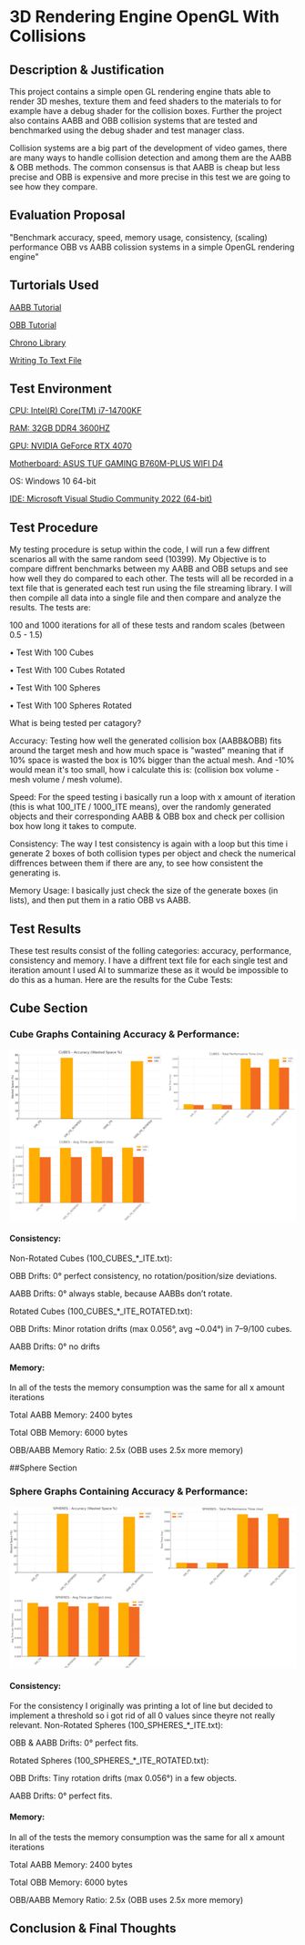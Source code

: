 # 3D Rendering Engine OpenGL With Collisions

## Description & Justification
This project contains a simple open GL rendering engine thats able to render 3D meshes, texture them and feed shaders to the materials to for example have a debug shader for the collision boxes.
Further the project also contains AABB and OBB collision systems that are tested and benchmarked using the debug shader and test manager class.

Collision systems are a big part of the development of video games, there are many ways to handle collision detection and among them are the AABB & OBB methods. 
The common consensus is that AABB is cheap but less precise and OBB is expensive and more precise in this test we are going to see how they compare.

## Evaluation Proposal
"Benchmark accuracy, speed, memory usage, consistency, (scaling) performance OBB vs AABB colission systems in a simple OpenGL rendering engine"

## Turtorials Used

[AABB Tutorial](https://developer.mozilla.org/en-US/docs/Games/Techniques/3D_collision_detection)

[OBB Tutorial](https://github.com/juj/MathGeoLib/blob/master/src/Geometry/OBB.cpp)

[Chrono Library](https://en.cppreference.com/w/cpp/chrono)

[Writing To Text File](https://stackoverflow.com/questions/72493490/trying-creating-and-writing-into-a-txt-file-in-c)

## Test Environment

[CPU: Intel(R) Core(TM) i7-14700KF](https://www.intel.com/content/www/us/en/products/sku/236789/intel-core-i7-processor-14700kf-33m-cache-up-to-5-60-ghz/specifications.html)

[RAM: 32GB DDR4 3600HZ](https://azerty.nl/product/corsair-vengeance-lpx-geheugen/4069527)

[GPU: NVIDIA GeForce RTX 4070](https://www.gigabyte.com/Graphics-Card/GV-N4070GAMING-OC-12GD#kf)

[Motherboard: ASUS TUF GAMING B760M-PLUS WIFI D4](https://www.asus.com/motherboards-components/motherboards/tuf-gaming/tuf-gaming-b760m-plus-wifi-d4/)

OS: Windows 10 64-bit

[IDE: Microsoft Visual Studio Community 2022 (64-bit)](https://visualstudio.microsoft.com/vs/community/)

## Test Procedure

My testing procedure is setup within the code, I will run a few diffrent scenarios all with the same random seed (10399).
My Objective is to compare diffrent benchmarks between my AABB and OBB setups and see how well they do compared to each other.
The tests will all be recorded in a text file that is generated each test run using the file streaming library. I will then compile all data into a single file and then compare and analyze the results.
The tests are: 

100 and 1000 iterations for all of these tests and random scales (between 0.5 - 1.5)

•	Test With 100 Cubes 

•	Test With 100 Cubes Rotated 

•	Test With 100 Spheres

•	Test With 100 Spheres Rotated

What is being tested per catagory?

Accuracy: Testing how well the generated collision box (AABB&OBB) fits around the target mesh and how much space is "wasted" meaning that if 10% space is wasted the box is 10% bigger than the actual mesh.
And -10% would mean it's too small, how i calculate this is: (collision box volume - mesh volume / mesh volume).

Speed: For the speed testing i basically run a loop with x amount of iteration (this is what 100_ITE / 1000_ITE means), over the randomly generated objects and their corresponding AABB & OBB box and check per collision box how long it takes to compute.

Consistency: The way I test consistency is again with a loop but this time i generate 2 boxes of both collision types per object and check the numerical diffrences between them if there are any, to see how consistent the generating is.

Memory Usage: I basically just check the size of the generate boxes (in lists), and then put them in a ratio OBB vs AABB.

## Test Results
These test results consist of the folling categories: accuracy, performance, consistency and memory.
I have a diffrent text file for each single test and iteration amount I used AI to summarize these as it would be impossible to do this as a human.
Here are the results for the Cube Tests:

## Cube Section

### Cube Graphs Containing Accuracy & Performance:
![alt text](https://github.com/suppd/3D-Rendering-Engine-OpenGL-With-Collisions/blob/main/Project/assets/Test%20Result%20Graphs/Cubes.png "Cubes Graph")

#### Consistency:
Non-Rotated Cubes (100_CUBES_*_ITE.txt):

OBB Drifts: 0° perfect consistency, no rotation/position/size deviations.

AABB Drifts: 0° always stable, because AABBs don’t rotate.

Rotated Cubes (100_CUBES_*_ITE_ROTATED.txt):

OBB Drifts: Minor rotation drifts (max 0.056°, avg ~0.04°) in 7–9/100 cubes.

AABB Drifts: 0° no drifts

#### Memory:

In all of the tests the memory consumption was the same for all x amount iterations

Total AABB Memory: 2400 bytes

Total OBB Memory: 6000 bytes

OBB/AABB Memory Ratio: 2.5x (OBB uses 2.5x more memory)

##Sphere Section

### Sphere Graphs Containing Accuracy & Performance:
![alt text](https://github.com/suppd/3D-Rendering-Engine-OpenGL-With-Collisions/blob/main/Project/assets/Test%20Result%20Graphs/Spheres.png "Spheres Graph")

#### Consistency:
For the consistency I originally was printing a lot of line but decided to implement a threshold so i got rid of all 0 values since theyre not really relevant.
Non-Rotated Spheres (100_SPHERES_*_ITE.txt):

OBB & AABB Drifts: 0° perfect fits.

Rotated Spheres (100_SPHERES_*_ITE_ROTATED.txt):

OBB Drifts: Tiny rotation drifts (max 0.056°) in a few objects.

AABB Drifts: 0° perfect fits.

#### Memory:

In all of the tests the memory consumption was the same for all x amount iterations

Total AABB Memory: 2400 bytes

Total OBB Memory: 6000 bytes

OBB/AABB Memory Ratio: 2.5x (OBB uses 2.5x more memory)

## Conclusion & Final Thoughts